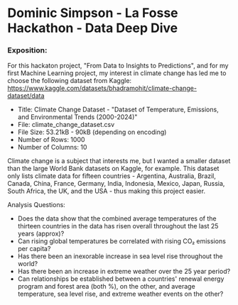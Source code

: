 # Dominic Simpson - La Fosse Hackathon - Data Deep Dive

### Exposition:
For this hackaton project, "From Data to Insights to Predictions", and for my first Machine Learning project, my interest
in climate change has led me to choose the following dataset from Kaggle: https://www.kaggle.com/datasets/bhadramohit/climate-change-dataset/data

- Title: Climate Change Dataset - "Dataset of Temperature, Emissions, and Environmental Trends (2000-2024)"
- File: climate_change_dataset.csv
- File Size: 53.21kB - 90kB (depending on encoding)
- Number of Rows: 1000
- Number of Columns: 10

Climate change is a subject that interests me, but I wanted a smaller dataset than the large World Bank datasets on Kaggle, for example.
This dataset only lists climate data for fifteen countries - Argentina, Australia, Brazil, Canada, China, France, Germany, India, Indonesia, Mexico, Japan, 
Russia, South Africa, the UK, and the USA - thus making this project easier.


Analysis Questions:

- Does the data show that the combined average temperatures of the thirteen countries in the data has risen overall throughout the last 25 years (approx)?
- Can rising global temperatures be correlated with rising CO₂ emissions per capita?
- Has there been an inexorable increase in sea level rise throughout the world?
- Has there been an increase in extreme weather over the 25 year period?
- Can relationships be established between a countries' renewal energy program and forest area (both %), on the other, and average temperature, sea level rise, and extreme weather events on the other?

